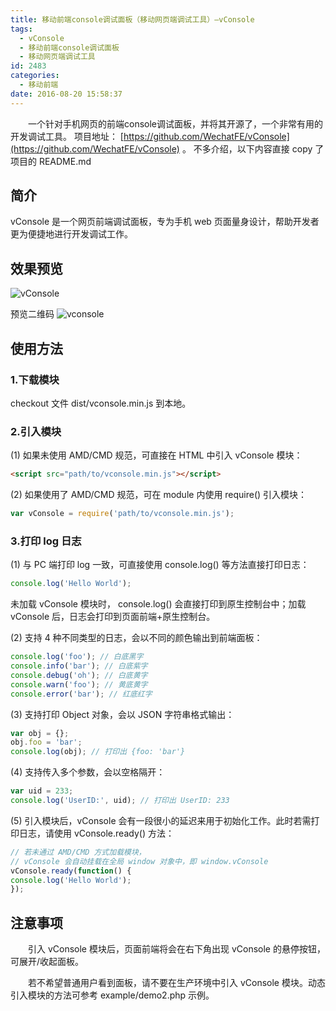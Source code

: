 ```yaml
---
title: 移动前端console调试面板（移动网页端调试工具）—vConsole
tags:
  - vConsole
  - 移动前端console调试面板
  - 移动网页端调试工具
id: 2483
categories:
  - 移动前端
date: 2016-08-20 15:58:37
---
```


&emsp;&emsp;一个针对手机网页的前端console调试面板，并将其开源了，一个非常有用的开发调试工具。
项目地址： [https://github.com/WechatFE/vConsole](https://github.com/WechatFE/vConsole) 。
不多介绍，以下内容直接 copy 了项目的 README.md

## 简介

vConsole 是一个网页前端调试面板，专为手机 web 页面量身设计，帮助开发者更为便捷地进行开发调试工作。

## 效果预览

![vConsole](http://www.npm8.com/wp-content/uploads/2016/08/Ar2Eb2.png)

预览二维码
![vconsole](http://www.npm8.com/wp-content/uploads/2016/08/vconsole.png)

## 使用方法

### 1.下载模块

checkout 文件 dist/vconsole.min.js 到本地。

### 2.引入模块

(1) 如果未使用 AMD/CMD 规范，可直接在 HTML 中引入 vConsole 模块：
```html
<script src="path/to/vconsole.min.js"></script>
```
(2) 如果使用了 AMD/CMD 规范，可在 module 内使用 require() 引入模块：
```javascript
var vConsole = require('path/to/vconsole.min.js');
```

### 3.打印 log 日志

(1) 与 PC 端打印 log 一致，可直接使用 console.log() 等方法直接打印日志：
```javascript
console.log('Hello World');
```
未加载 vConsole 模块时， console.log() 会直接打印到原生控制台中；加载 vConsole 后，日志会打印到页面前端+原生控制台。

(2) 支持 4 种不同类型的日志，会以不同的颜色输出到前端面板：
```javascript
console.log('foo'); // 白底黑字
console.info('bar'); // 白底紫字
console.debug('oh'); // 白底黄字
console.warn('foo'); // 黄底黄字
console.error('bar'); // 红底红字
```
(3) 支持打印 Object 对象，会以 JSON 字符串格式输出：
```javascript
var obj = {};
obj.foo = 'bar';
console.log(obj); // 打印出 {foo: 'bar'}
```
(4) 支持传入多个参数，会以空格隔开：
```javascript
var uid = 233;
console.log('UserID:', uid); // 打印出 UserID: 233
```
(5) 引入模块后，vConsole 会有一段很小的延迟来用于初始化工作。此时若需打印日志，请使用 vConsole.ready() 方法：
```javascript
// 若未通过 AMD/CMD 方式加载模块，
// vConsole 会自动挂载在全局 window 对象中，即 window.vConsole
vConsole.ready(function() {
console.log('Hello World');
});
```

## 注意事项

&emsp;&emsp;引入 vConsole 模块后，页面前端将会在右下角出现 vConsole 的悬停按钮，可展开/收起面板。

&emsp;&emsp;若不希望普通用户看到面板，请不要在生产环境中引入 vConsole 模块。动态引入模块的方法可参考 example/demo2.php 示例。